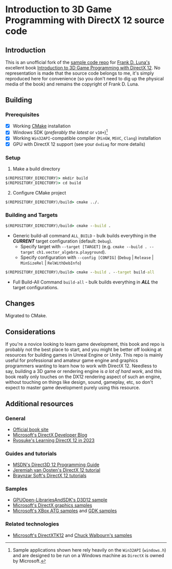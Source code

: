 # Introduction to 3D Game Programming with DirectX 12 source code

## Introduction

This is an unofficial fork of the [sample code repo]((https://github.com/d3dcoder/d3d12book)) for [Frank D. Luna's](http://www.d3dcoder.net/default.htm) excellent book [Introduction to 3D Game Programming with DirectX 12](http://www.d3dcoder.net/d3d12.htm). No representation is made that the source code belongs to me, it's simply reproduced here for convenience (so you don't need to dig up the physical media of the book) and remains the copyright of Frank D. Luna.

## Building

### Prerequisites
- [x] Working [CMake](CMake.org) installation
- [x] Windows SDK (*preferably the latest* or `v10+`)[^1]
- [x] Working `Win32API`-compatible compiler (`MinGW`, `MSVC`, `Clang`) installation
- [x] GPU with DirectX 12 support (see your `dxdiag` for more details)

### Setup

1. Make a build directory
```cmd
$(REPOSITORY_DIRECTORY)> mkdir build
$(REPOSITORY_DIRECTORY)> cd build
```

2. Configure CMake project
```cmd
$(REPOSITORY_DIRECTORY)/build> cmake ../.
```

### Building and Targets

```cmd
$(REPOSITORY_DIRECTORY)/build> cmake --build . 
```
- Generic build-all command `ALL_BUILD` - bulk builds everything in the ***CURRENT*** target configuration (default: `Debug`).
  - Specify target with `--target [TARGET]` (e.g. `cmake --build . --target ch1.vector_algebra.playground`). 
  - Specify configuration with `--config [CONFIG]` (`Debug` | `Release` | `MinSizeRel` | `RelWithDebInfo`)

```cmd
$(REPOSITORY_DIRECTORY)/build> cmake --build . --target build-all
```
- Full Build-All Command `build-all` - bulk builds everything in ***ALL*** the target configurations.

[^1]: Sample applications shown here rely heavily on the `Win32API` (`windows.h`) and are designed to be run on a Windows machine as `DirectX` is owned by Microsoft. 

## Changes

Migrated to CMake.

## Considerations

If you're a novice looking to learn game development, this book and repo is probably not the best place to start, and you might be better off looking at resources for building games in Unreal Engine or Unity. This repo is mainly useful for professional and amateur game engine and graphics programmers wanting to learn how to work with DirectX 12. Needless to say, building a 3D game or rendering engine is _a lot of hard work_, and this book really only touches on the DX12 rendering aspect of such an engine, without touching on things like design, sound, gameplay, etc, so don't expect to master game development purely using this resource. 

## Additional resources

### General
* [Official book site](http://d3dcoder.net/default.htm)
* [Microsoft's DirectX Developer Blog](https://devblogs.microsoft.com/directx/)
* [Ryosuke's Learning DirectX 12 in 2023](https://whoisryosuke.com/blog/2023/learning-directx-12-in-2023/)

### Guides and tutorials
* [MSDN's Direct3D 12 Programming Guide](https://docs.microsoft.com/en-us/windows/win32/direct3d12/directx-12-programming-guide)
* [Jeremiah van Oosten's DirectX 12 tutorial](https://github.com/jpvanoosten/LearningDirectX12/tree/v0.0.1)
* [Braynzar Soft's DirectX 12 tutorials](https://www.braynzarsoft.net/viewtutorial/q16390-04-directx-12-braynzar-soft-tutorials)

### Samples
* [GPUOpen-LibrariesAndSDK's D3D12 sample](https://github.com/GPUOpen-LibrariesAndSDKs/HelloD3D12)
* [Microsoft's DirectX graphics samples](https://github.com/microsoft/DirectX-Graphics-Samples)
* [Microsoft's XBox ATG samples](https://github.com/microsoft/Xbox-ATG-Samples) and [GDK samples](https://github.com/microsoft/Xbox-GDK-Samples/)

### Related technologies

* [Microsoft's DirectXTK12](https://github.com/Microsoft/DirectXTK12) and [Chuck Walbourn's samples](https://github.com/walbourn/directxtk-samples)
